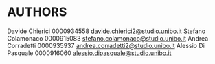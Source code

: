 # AUTHORS
Davide Chierici 0000934558 davide.chierici2@studio.unibo.it 
Stefano Colamonaco 0000915083 stefano.colamonaco@studio.unibo.it
Andrea Corradetti 0000935937 andrea.corradetti2@studio.unibo.it
Alessio Di Pasquale 0000916060 alessio.dipasquale@studio.unibo.it
